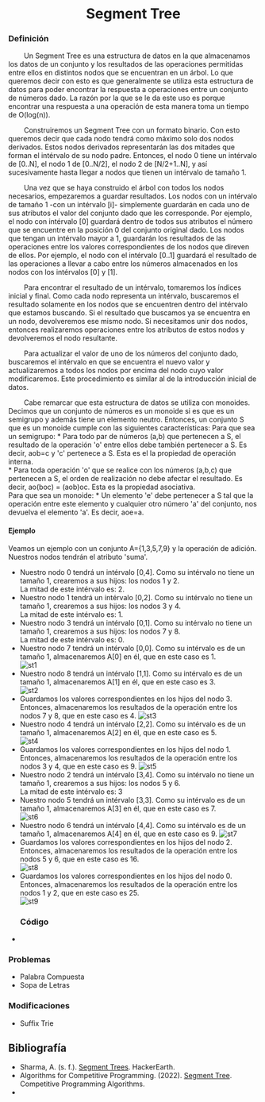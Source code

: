 
<div align="center">

# Segment Tree  

 <div align="left">
 
 ### Definición  
 
&nbsp;&nbsp;&nbsp;&nbsp;&nbsp;&nbsp;&nbsp;&nbsp;Un Segment Tree es una estructura de datos en la que almacenamos los datos de un conjunto y los resultados de las operaciones permitidas entre ellos en distintos nodos que se encuentran en un árbol. Lo que queremos decir con esto es que generalmente se utiliza esta estructura de datos para poder encontrar la respuesta a operaciones entre un conjunto de números dado. La razón por la que se le da este uso es porque encontrar una respuesta a una operación de esta manera toma un tiempo de O(log(n)).  
 
&nbsp;&nbsp;&nbsp;&nbsp;&nbsp;&nbsp;&nbsp;&nbsp;Construiremos un Segment Tree con un formato binario. Con esto queremos decir que cada nodo tendrá como máximo solo dos nodos derivados. Estos nodos derivados representarán las dos mitades que forman el intérvalo de su nodo padre. Entonces, el nodo 0 tiene un intérvalo de [0..N], el nodo 1 de [0..N/2], el nodo 2 de [N/2+1..N], y así sucesivamente hasta llegar a nodos que tienen un intérvalo de tamaño 1.  
 
&nbsp;&nbsp;&nbsp;&nbsp;&nbsp;&nbsp;&nbsp;&nbsp;Una vez que se haya construido el árbol con todos los nodos necesarios, empezaremos a guardar resultados. Los nodos con un intérvalo de tamaño 1 -con un intérvalo [i]- simplemente guardarán en cada uno de sus atributos el valor del conjunto dado que les corresponde. Por ejemplo, el nodo con intérvalo [0] guardará dentro de todos sus atributos el número que se encuentre en la posición 0 del conjunto original dado. Los nodos que tengan un intérvalo mayor a 1, guardarán los resultados de las operaciones entre los valores correspondientes de los nodos que direven de ellos. Por ejemplo, el nodo con el intérvalo [0..1] guardará el resultado de las operaciones a llevar a cabo entre los números almacenados en los nodos con los intérvalos [0] y [1].  
 
&nbsp;&nbsp;&nbsp;&nbsp;&nbsp;&nbsp;&nbsp;&nbsp;Para encontrar el resultado de un intérvalo, tomaremos los índices inicial y final. Como cada nodo representa un intérvalo, buscaremos el resultado solamente en los nodos que se encuentren dentro del intérvalo que estamos buscando. Si el resultado que buscamos ya se encuentra en un nodo, devolveremos ese mismo nodo. Si necesitamos unir dos nodos, entonces realizaremos operaciones entre los atributos de estos nodos y devolveremos el nodo resultante.  
 
&nbsp;&nbsp;&nbsp;&nbsp;&nbsp;&nbsp;&nbsp;&nbsp;Para actualizar el valor de uno de los números del conjunto dado, buscaremos el intérvalo en que se encuentra el nuevo valor y actualizaremos a todos los nodos por encima del nodo cuyo valor modificaremos. Este procedimiento es similar al de la introducción inicial de datos.  

&nbsp;&nbsp;&nbsp;&nbsp;&nbsp;&nbsp;&nbsp;&nbsp;Cabe remarcar que esta estructura de datos se utiliza con monoides. Decimos que un conjunto de números es un monoide si es que es un semigrupo y además tiene un elemento neutro. Entonces, un conjunto S que es un monoide cumple con las siguientes características: 
    Para que sea un semigrupo:
    * Para todo par de números (a,b) que pertenecen a S, el resultado de la operación 'o' entre ellos debe también pertenecer a S. Es decir, aob=c y 'c' pertenece a S. Esta es el la propiedad de operación interna.  
    * Para toda operación 'o' que se realice con los números (a,b,c) que pertenecen a S, el orden de realización no debe afectar el resultado. Es decir, ao(boc) = (aob)oc. Esta es la propiedad asociativa.  
    Para que sea un monoide:
    * Un elemento 'e' debe pertenecer a S tal que la operación entre este elemento y cualquier otro número 'a' del conjunto, nos devuelva el elemento 'a'. Es decir, aoe=a.
 
 #### Ejemplo  
 
 Veamos un ejemplo con un conjunto A={1,3,5,7,9} y la operación de adición. Nuestros nodos tendrán el atributo 'suma'.  
 
 * Nuestro nodo 0 tendrá un intérvalo [0,4]. Como su intérvalo no tiene un tamaño 1, crearemos a sus hijos: los nodos 1 y 2.  
   La mitad de este intérvalo es: 2.  
 * Nuestro nodo 1 tendrá un intérvalo [0,2]. Como su intérvalo no tiene un tamaño 1, crearemos a sus hijos: los nodos 3 y 4.  
   La mitad de este intérvalo es: 1.  
 * Nuestro nodo 3 tendrá un intérvalo [0,1]. Como su intérvalo no tiene un tamaño 1, crearemos a sus hijos: los nodos 7 y 8.  
   La mitad de este intérvalo es: 0.  
 * Nuestro nodo 7 tendrá un intérvalo [0,0]. Como su intérvalo es de un tamaño 1, almacenaremos A[0] en él, que en este caso es 1.  
 ![st1](https://imgur.com/obal63J.png)
 * Nuestro nodo 8 tendrá un intérvalo [1,1]. Como su intérvalo es de un tamaño 1, almacenaremos A[1] en él, que en este caso es 3.  
 ![st2](https://imgur.com/gOgLFJk.png)
 * Guardamos los valores correspondientes en los hijos del nodo 3. Entonces, almacenaremos los resultados de la operación entre los nodos 7 y 8, que en este caso es 4.
  ![st3](https://imgur.com/024fyxb.png)
 * Nuestro nodo 4 tendrá un intérvalo [2,2]. Como su intérvalo es de un tamaño 1, almacenaremos A[2] en él, que en este caso es 5.    
 ![st4](https://imgur.com/Ph1dbay.png)
 * Guardamos los valores correspondientes en los hijos del nodo 1. Entonces, almacenaremos los resultados de la operación entre los nodos 3 y 4, que en este caso es 9. 
  ![st5](https://imgur.com/WOgdsf7.png)
 * Nuestro nodo 2 tendrá un intérvalo [3,4]. Como su intérvalo no tiene un tamaño 1, crearemos a sus hijos: los nodos 5 y 6.  
   La mitad de este intérvalo es: 3  
 * Nuestro nodo 5 tendrá un intérvalo [3,3]. Como su intérvalo es de un tamaño 1, almacenaremos A[3] en él, que en este caso es 7.  
 ![st6](https://imgur.com/IUaCC1N.png)
 * Nuestro nodo 6 tendrá un intérvalo [4,4]. Como su intérvalo es de un tamaño 1, almacenaremos A[4] en él, que en este caso es 9.
 ![st7](https://imgur.com/PWg4gpn.png)
 * Guardamos los valores correspondientes en los hijos del nodo 2. Entonces, almacenaremos los resultados de la operación entre los nodos 5 y 6, que en este caso es 16.  
 ![st8](https://imgur.com/n9AWuNY.png)
 * Guardamos los valores correspondientes en los hijos del nodo 0. Entonces, almacenaremos los resultados de la operación entre los nodos 1 y 2, que en este caso es 25.  
 ![st9](https://imgur.com/6jqZLDg.png)
   ### Código  
  * []()  
  
  ### Problemas  
  * Palabra Compuesta  
  * Sopa de Letras  
  ### Modificaciones   
  * Suffix Trie  
  
  ## Bibliografía  
  * Sharma, A. (s. f.). [Segment Trees](https://www.hackerearth.com/practice/data-structures/advanced-data-structures/segment-trees/tutorial/). HackerEarth.
  * Algorithms for Competitive Programming. (2022). [Segment Tree](https://cp-algorithms.com/data_structures/segment_tree.html). Competitive Programming Algorithms.
  * 
